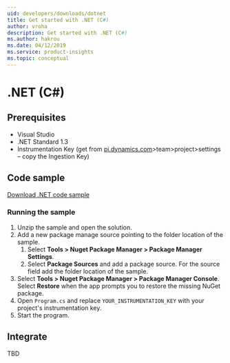 ```yaml
---
uid: developers/downloads/dotnet
title: Get started with .NET (C#)
author: vroha
description: Get started with .NET (C#)
ms.author: hakrou
ms.date: 04/12/2019
ms.service: product-insights
ms.topic: conceptual
---
```

# .NET (C#)

## Prerequisites

* Visual Studio 
* .NET Standard 1.3  
* Instrumentation Key (get from [pi.dynamics.com](http://pi.dynamics.com)>team>project>settings – copy the Ingestion Key)

## Code sample

[Download .NET code sample](https://ariamediahost.blob.core.windows.net/sdk/ProductInsightsSamples/ProductInsightsDotNetSample.zip)
 
### Running the sample
 
1.	Unzip the sample and open the solution.
2. Add a new package manage source pointing to the folder location of the sample.
    1. Select **Tools > Nuget Package Manager > Package Manager Settings**. 
    2. Select **Package Sources** and add a package source. For the source field add the folder location of the sample.
3. Select **Tools > Nuget Package Manager > Package Manager Console**. Select **Restore** when the app prompts you to restore the missing NuGet package.
4. Open `Program.cs` and replace `YOUR_INSTRUMENTATION_KEY` with your project's instrumentation key.
5. Start the program.

## Integrate

TBD
